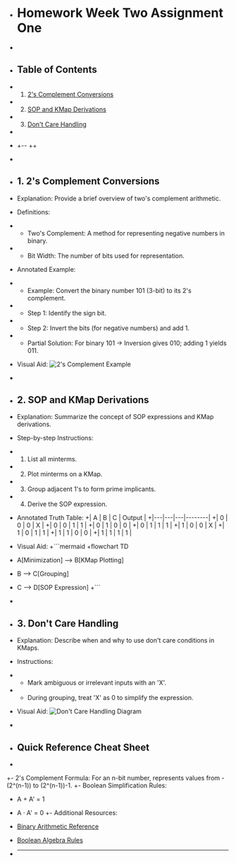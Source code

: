 + # Homework Week Two Assignment One

+

+ ## Table of Contents

+ 1. [2's Complement Conversions](#2s-complement-conversions)
+ 2. [SOP and KMap Derivations](#sop-and-kmap-derivations)
+ 3. [Don't Care Handling](#dont-care-handling)

+

+ +--
++
+

+ ## 1. 2's Complement Conversions

+ Explanation: Provide a brief overview of two's complement arithmetic.
+ Definitions:
+ + Two's Complement: A method for representing negative numbers in binary.
+ + Bit Width: The number of bits used for representation.
+ Annotated Example:
+ + Example: Convert the binary number 101 (3-bit) to its 2's complement.
+ + Step 1: Identify the sign bit.
+ + Step 2: Invert the bits (for negative numbers) and add 1.
+ + Partial Solution: For binary 101 -> Inversion gives 010; adding 1 yields 011.
+ Visual Aid: ![2's Complement Example](../../path/to/2s_complement_example.png)

+

+ ## 2. SOP and KMap Derivations

+ Explanation: Summarize the concept of SOP expressions and KMap derivations.
+ Step-by-step Instructions:
+ 1. List all minterms.
+ 2. Plot minterms on a KMap.
+ 3. Group adjacent 1's to form prime implicants.
+ 4. Derive the SOP expression.
+ Annotated Truth Table:
+| A | B | C | Output |
+|---|---|---|--------|
+| 0 | 0 | 0 |   X    |
+| 0 | 0 | 1 |   1    |
+| 0 | 1 | 0 |   0    |
+| 0 | 1 | 1 |   1    |
+| 1 | 0 | 0 |   X    |
+| 1 | 0 | 1 |   1    |
+| 1 | 1 | 0 |   0    |
+| 1 | 1 | 1 |   1    |
+ Visual Aid:
+```mermaid
+flowchart TD
+ A[Minimization] --> B[KMap Plotting]
+ B --> C[Grouping]
+ C --> D[SOP Expression]
+```

+

+ ## 3. Don't Care Handling

+ Explanation: Describe when and why to use don't care conditions in KMaps.
+ Instructions:
+ + Mark ambiguous or irrelevant inputs with an 'X'.
+ + During grouping, treat 'X' as 0 to simplify the expression.
+ Visual Aid: ![Don't Care Handling Diagram](../../path/to/dont_care_handling.png)

+

+ ## Quick Reference Cheat Sheet

+

+- 2's Complement Formula: For an n-bit number, represents values from -(2^(n-1)) to (2^(n-1))-1.
+- Boolean Simplification Rules:

+ A + A' = 1
+ A · A' = 0
+- Additional Resources:
+ [Binary Arithmetic Reference](../../link/to/binary_arithmetic)
+ [Boolean Algebra Rules](../../link/to/boolean_algebra)

+ ---
